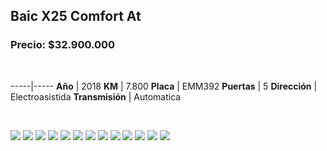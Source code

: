 ## Baic X25 Comfort At

### Precio: $32.900.000

<p>&nbsp;</p>

-----|-----
**Año** | 2018
**KM** | 7.800
**Placa** | EMM392
**Puertas** | 5
**Dirección** | Electroasistida
**Transmisión** | Automatica



<p>&nbsp;</p>

<img src="images/Baic X25 Comfort At - 0.1327.jpg?raw=true"/>
<img src="images/Baic X25 Comfort At - 0.2203.jpg?raw=true"/>
<img src="images/Baic X25 Comfort At - 0.2306.jpg?raw=true"/>
<img src="images/Baic X25 Comfort At - 0.3366.jpg?raw=true"/>
<img src="images/Baic X25 Comfort At - 0.6544.jpg?raw=true"/>
<img src="images/Baic X25 Comfort At - 0.7252.jpg?raw=true"/>
<img src="images/Baic X25 Comfort At - 0.7906.jpg?raw=true"/>
<img src="images/Baic X25 Comfort At - 0.8126.jpg?raw=true"/>
<img src="images/Baic X25 Comfort At - 0.8936.jpg?raw=true"/>
<img src="images/Baic X25 Comfort At - 0.8972.jpg?raw=true"/>
<img src="images/Baic X25 Comfort At - 0.9037.jpg?raw=true"/>
<img src="images/Baic X25 Comfort At - 0.9683.jpg?raw=true"/>
<img src="images/Baic X25 Comfort At - 0.9771.jpg?raw=true"/>



